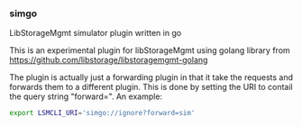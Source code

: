 ### simgo
LibStorageMgmt simulator plugin written in go

This is an experimental plugin for libStorageMgmt using golang library from
https://github.com/libstorage/libstoragemgmt-golang

The plugin is actually just a forwarding plugin in that it take the requests
and forwards them to a different plugin.  This is done by setting the URI to
contail the query string "forward=<plugin>".  An example:


```bash
export LSMCLI_URI='simgo://ignore?forward=sim'
```
